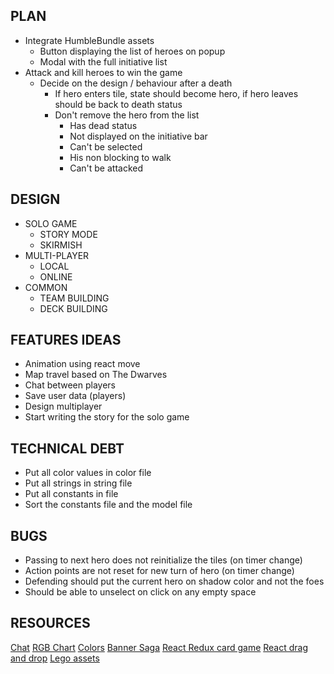 ## PLAN

* Integrate HumbleBundle assets
    * Button displaying the list of heroes on popup
    * Modal with the full initiative list
* Attack and kill heroes to win the game
    * Decide on the design / behaviour after a death
        * If hero enters tile, state should become hero, if hero leaves should be back to death status
        * Don't remove the hero from the list
            * Has dead status
            * Not displayed on the initiative bar
            * Can't be selected
            * His non blocking to walk
            * Can't be attacked

## DESIGN

* SOLO GAME
    * STORY MODE
    * SKIRMISH
* MULTI-PLAYER
    * LOCAL
    * ONLINE
* COMMON
    * TEAM BUILDING
    * DECK BUILDING

## FEATURES IDEAS

* Animation using react move
* Map travel based on The Dwarves
* Chat between players
* Save user data (players)
* Design multiplayer
* Start writing the story for the solo game

## TECHNICAL DEBT

* Put all color values in color file
* Put all strings in string file
* Put all constants in file
* Sort the constants file and the model file

## BUGS

* Passing to next hero does not reinitialize the tiles (on timer change)
* Action points are not reset for new turn of hero (on timer change)
* Defending should put the current hero on shadow color and not the foes
* Should be able to unselect on click on any empty space

## RESOURCES

[Chat](https://pusher.com/tutorials/react-direct-messaging)
[RGB Chart](http://www.tayloredmktg.com/rgb/)
[Colors](https://www.color-hex.com/color/ff3447)
[Banner Saga](https://www.destructoid.com/review-the-banner-saga-3-514993.phtml8)
[React Redux card game](https://github.com/inooid/react-redux-card-game)
[React drag and drop](http://react-dnd.github.io/react-dnd/about)
[Lego assets](https://legogames.fandom.com/wiki/Category:LEGO_The_Lord_of_the_Rings:_The_Video_Game_Images)
